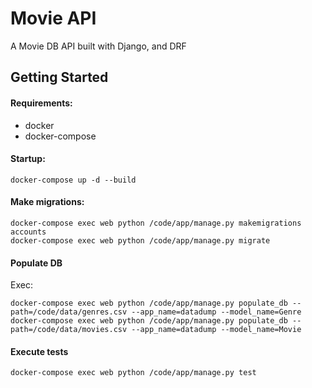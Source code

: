 # Movie API
A Movie DB API built with Django, and DRF

## Getting Started

#### Requirements:

- docker
- docker-compose

#### Startup:
```commandline
docker-compose up -d --build
```

#### Make migrations:
```commandline
docker-compose exec web python /code/app/manage.py makemigrations accounts
docker-compose exec web python /code/app/manage.py migrate
```

#### Populate DB

Exec:
```commandline
docker-compose exec web python /code/app/manage.py populate_db --path=/code/data/genres.csv --app_name=datadump --model_name=Genre
docker-compose exec web python /code/app/manage.py populate_db --path=/code/data/movies.csv --app_name=datadump --model_name=Movie
```

#### Execute tests
```commandline
docker-compose exec web python /code/app/manage.py test
```
